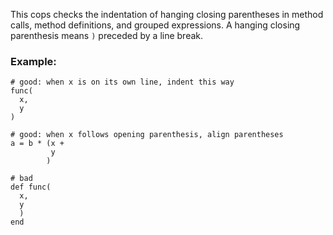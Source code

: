 This cops checks the indentation of hanging closing parentheses in
method calls, method definitions, and grouped expressions. A hanging
closing parenthesis means `)` preceded by a line break.

### Example:

    # good: when x is on its own line, indent this way
    func(
      x,
      y
    )

    # good: when x follows opening parenthesis, align parentheses
    a = b * (x +
             y
            )

    # bad
    def func(
      x,
      y
      )
    end